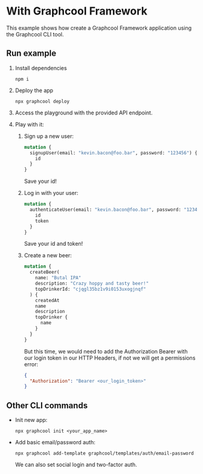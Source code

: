 # With Graphcool Framework

This example shows how create a Graphcool Framework application using the Graphcool CLI tool.

## Run example

1. Install dependencies

   `npm i`

2. Deploy the app

   `npx graphcool deploy`

3. Access the playground with the provided API endpoint.
4. Play with it:

   1. Sign up a new user:

      ```graphql
      mutation {
        signupUser(email: "kevin.bacon@foo.bar", password: "123456") {
          id
        }
      }
      ```

      Save your id!

   2. Log in with your user:

      ```graphql
      mutation {
        authenticateUser(email: "kevin.bacon@foo.bar", password: "123456") {
          id
          token
        }
      }
      ```

      Save your id and token!

   3. Create a new beer:
      ```graphql
      mutation {
        createBeer(
          name: "Butal IPA"
          description: "Crazy hoppy and tasty beer!"
          topDrinkerId: "cjqgl35bz1v9i0153uxogjnqf"
        ) {
          createdAt
          name
          description
          topDrinker {
            name
          }
        }
      }
      ```
      But this time, we would need to add the Authorization Bearer with our login token in our HTTP Headers, if not we will get a permissions error:
      ```json
      {
        "Authorization": "Bearer <our_login_token>"
      }
      ```

## Other CLI commands

- Init new app:

  `npx graphcool init <your_app_name>`

- Add basic email/password auth:

  `npx graphcool add-template graphcool/templates/auth/email-password`

  We can also set social login and two-factor auth.
